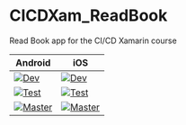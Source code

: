 # CICDXam_ReadBook
Read Book app for the CI/CD Xamarin course

|Android|iOS|
|---|---|
|[![Dev](https://build.appcenter.ms/v0.1/apps/af132984-b0f6-490c-b3d2-47fc268655ec/branches/dev/badge)](https://appcenter.ms)|[![Dev](https://build.appcenter.ms/v0.1/apps/24fdd54b-cb66-4542-8e53-7503727a4431/branches/dev/badge)](https://appcenter.ms)|
|[![Test](https://build.appcenter.ms/v0.1/apps/af132984-b0f6-490c-b3d2-47fc268655ec/branches/test/badge)](https://appcenter.ms)|[![Test](https://build.appcenter.ms/v0.1/apps/24fdd54b-cb66-4542-8e53-7503727a4431/branches/test/badge)](https://appcenter.ms)|
|[![Master](https://build.appcenter.ms/v0.1/apps/af132984-b0f6-490c-b3d2-47fc268655ec/branches/master/badge)](https://appcenter.ms)|[![Master](https://build.appcenter.ms/v0.1/apps/24fdd54b-cb66-4542-8e53-7503727a4431/branches/master/badge)](https://appcenter.ms)|
